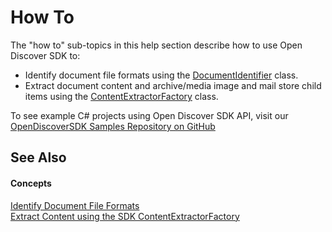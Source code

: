 # How To

The "how to" sub-topics in this help section describe how to use Open Discover SDK to:
<ul><li>Identify document file formats using the <a href="5c18f0cf-0ec5-aff9-10b8-e2c62ac74a73">DocumentIdentifier</a> class.</li><li>Extract document content and archive/media image and mail store child items using the <a href="2fbf109b-c0df-5cb9-abc9-e22bc3957c16">ContentExtractorFactory</a> class.</li></ul>




To see example C# projects using Open Discover SDK API, visit our <a href="https://github.com/dotfurther/OpenDiscoverSDK" target="_blank" rel="noopener noreferrer">OpenDiscoverSDK Samples Repository on GitHub</a>


## See Also


#### Concepts
<a href="523f1375-389d-4192-be27-f8c8d678afca">Identify Document File Formats</a>  
<a href="71d4234a-21a7-48a5-9d83-d1b8a2ed4250">Extract Content using the SDK ContentExtractorFactory</a>  

